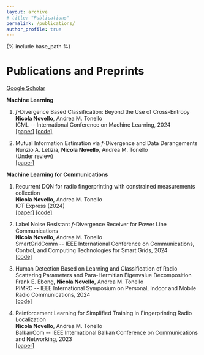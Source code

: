 ```yaml
---
layout: archive
# title: "Publications"
permalink: /publications/
author_profile: true
---
```



{% include base_path %}

Publications and Preprints 
======
[Google Scholar](https://scholar.google.com/citations?user=4PPM0GkAAAAJ&hl=en)

**Machine Learning**
1.  $f$-Divergence Based Classification: Beyond the Use of Cross-Entropy                         
**Nicola Novello**, Andrea M. Tonello                                      
ICML -- International Conference on Machine Learning, 2024                     
[[paper]](https://arxiv.org/abs/2401.01268)  [[code]](https://github.com/nicolaNovello/discriminative-classification-fDiv)

2.  Mutual Information Estimation via $f$-Divergence and Data Derangements                       
Nunzio A. Letizia, **Nicola Novello**, Andrea M. Tonello       
(Under review)                                                               
[[paper]](https://arxiv.org/abs/2305.20025)


**Machine Learning for Communications**

1. Recurrent DQN for radio fingerprinting with constrained measurements collection                       
**Nicola Novello**, Andrea M. Tonello                                      
ICT Express (2024)                    
[[paper]](https://www.sciencedirect.com/science/article/pii/S2405959524000882)  [[code]](https://github.com/nicolaNovello/Iterative-Intelligent-Sampling)

2. Label Noise Resistant $f$-Divergence Receiver for Power Line Communications                       
**Nicola Novello**, Andrea M. Tonello                                      
SmartGridComm -- IEEE International Conference on Communications, Control, and Computing Technologies for Smart Grids, 2024                     
[[code]](https://github.com/nicolaNovello/label-noise-PLC)

3.  Human Detection Based on Learning and Classification of Radio Scattering Parameters and Para-Hermitian Eigenvalue Decomposition                       
Frank E. Ebong, **Nicola Novello**, Andrea M. Tonello                                      
PIMRC -- IEEE International Symposium on Personal, Indoor and Mobile Radio Communications, 2024                     
[[code]](https://github.com/nicolaNovello/S-PBHD)

4. Reinforcement Learning for Simplified Training in Fingerprinting Radio Localization                          
**Nicola Novello**, Andrea M. Tonello                                      
BalkanCom -- IEEE International Balkan Conference on Communications and Networking, 2023                     
[[paper]](https://ieeexplore.ieee.org/abstract/document/10167948)
